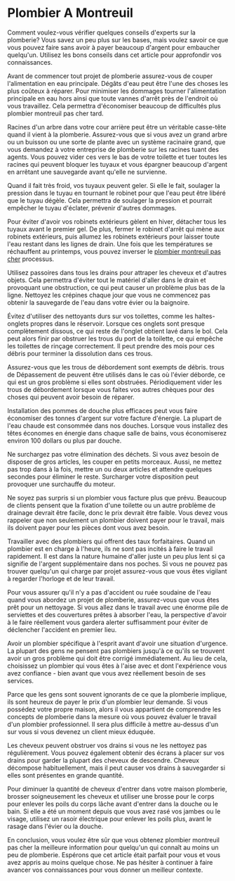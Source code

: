 # Plombier A Montreuil

Comment voulez-vous vérifier quelques conseils d'experts sur la plomberie? Vous savez un peu plus sur les bases, mais voulez savoir ce que vous pouvez faire sans avoir à payer beaucoup d'argent pour embaucher quelqu'un. Utilisez les bons conseils dans cet article pour approfondir vos connaissances.

Avant de commencer tout projet de plomberie assurez-vous de couper l'alimentation en eau principale. Dégâts d'eau peut être l'une des choses les plus coûteux à réparer. Pour minimiser les dommages tourner l'alimentation principale en eau hors ainsi que toute vannes d'arrêt près de l'endroit où vous travaillez. Cela permettra d'économiser beaucoup de difficultés plus plombier montreuil pas cher tard.

Racines d'un arbre dans votre cour arrière peut être un véritable casse-tête quand il vient à la plomberie. Assurez-vous que si vous avez un grand arbre ou un buisson ou une sorte de plante avec un système racinaire grand, que vous demandez à votre entreprise de plomberie sur les racines tuant des agents. Vous pouvez vider ces vers le bas de votre toilette et tuer toutes les racines qui peuvent bloquer les tuyaux et vous épargner beaucoup d'argent en arrêtant une sauvegarde avant qu'elle ne survienne.

Quand il fait très froid, vos tuyaux peuvent geler. Si elle le fait, soulager la pression dans le tuyau en tournant le robinet pour que l'eau peut être libéré que le tuyau dégèle. Cela permettra de soulager la pression et pourrait empêcher le tuyau d'éclater, prévenir d'autres dommages.

Pour éviter d'avoir vos robinets extérieurs gèlent en hiver, détacher tous les tuyaux avant le premier gel. De plus, fermer le robinet d'arrêt qui mène aux robinets extérieurs, puis allumez les robinets extérieurs pour laisser toute l'eau restant dans les lignes de drain. Une fois que les températures se réchauffent au printemps, vous pouvez inverser le [plombier montreuil pas cher](http://plombiermontreuil-appel.fr) processus.

Utilisez passoires dans tous les drains pour attraper les cheveux et d'autres objets. Cela permettra d'éviter tout le matériel d'aller dans le drain et provoquant une obstruction, ce qui peut causer un problème plus bas de la ligne. Nettoyez les crépines chaque jour que vous ne commencez pas obtenir la sauvegarde de l'eau dans votre évier ou la baignoire.

Évitez d'utiliser des nettoyants durs sur vos toilettes, comme les haltes-onglets propres dans le réservoir. Lorsque ces onglets sont presque complètement dissous, ce qui reste de l'onglet obtient lavé dans le bol. Cela peut alors finir par obstruer les trous du port de la toilette, ce qui empêche les toilettes de rinçage correctement. Il peut prendre des mois pour ces débris pour terminer la dissolution dans ces trous.

Assurez-vous que les trous de débordement sont exempts de débris. trous de Dépassement de peuvent être utilisés dans le cas où l'évier déborde, ce qui est un gros problème si elles sont obstruées. Périodiquement vider les trous de débordement lorsque vous faites vos autres chèques pour des choses qui peuvent avoir besoin de réparer.

Installation des pommes de douche plus efficaces peut vous faire économiser des tonnes d'argent sur votre facture d'énergie. La plupart de l'eau chaude est consommée dans nos douches. Lorsque vous installez des têtes économes en énergie dans chaque salle de bains, vous économiserez environ 100 dollars ou plus par douche.

Ne surchargez pas votre élimination des déchets. Si vous avez besoin de disposer de gros articles, les couper en petits morceaux. Aussi, ne mettez pas trop dans à la fois, mettre un ou deux articles et attendre quelques secondes pour éliminer le reste. Surcharger votre disposition peut provoquer une surchauffe du moteur.

Ne soyez pas surpris si un plombier vous facture plus que prévu. Beaucoup de clients pensent que la fixation d'une toilette ou un autre problème de drainage devrait être facile, donc le prix devrait être faible. Vous devez vous rappeler que non seulement un plombier doivent payer pour le travail, mais ils doivent payer pour les pièces dont vous avez besoin.

Travailler avec des plombiers qui offrent des taux forfaitaires. Quand un plombier est en charge à l'heure, ils ne sont pas incités à faire le travail rapidement. Il est dans la nature humaine d'aller juste un peu plus lent si ça signifie de l'argent supplémentaire dans nos poches. Si vous ne pouvez pas trouver quelqu'un qui charge par projet assurez-vous que vous êtes vigilant à regarder l'horloge et de leur travail.

Pour vous assurer qu'il n'y a pas d'accident ou ruée soudaine de l'eau quand vous abordez un projet de plomberie, assurez-vous que vous êtes prêt pour un nettoyage. Si vous allez dans le travail avec une énorme pile de serviettes et des couvertures prêtes à absorber l'eau, la perspective d'avoir à le faire réellement vous gardera alerter suffisamment pour éviter de déclencher l'accident en premier lieu.

Avoir un plombier spécifique à l'esprit avant d'avoir une situation d'urgence. La plupart des gens ne pensent pas plombiers jusqu'à ce qu'ils se trouvent avoir un gros problème qui doit être corrigé immédiatement. Au lieu de cela, choisissez un plombier qui vous êtes à l'aise avec et dont l'expérience vous avez confiance - bien avant que vous avez réellement besoin de ses services.

Parce que les gens sont souvent ignorants de ce que la plomberie implique, ils sont heureux de payer le prix d'un plombier leur demande. Si vous possédez votre propre maison, alors il vous appartient de comprendre les concepts de plomberie dans la mesure où vous pouvez évaluer le travail d'un plombier professionnel. Il sera plus difficile à mettre au-dessus d'un sur vous si vous devenez un client mieux éduquée.

Les cheveux peuvent obstruer vos drains si vous ne les nettoyez pas régulièrement. Vous pouvez également obtenir des écrans à placer sur vos drains pour garder la plupart des cheveux de descendre. Cheveux décompose habituellement, mais il peut causer vos drains à sauvegarder si elles sont présentes en grande quantité.

Pour diminuer la quantité de cheveux d'entrer dans votre maison plomberie, brosser soigneusement les cheveux et utiliser une brosse pour le corps pour enlever les poils du corps lâche avant d'entrer dans la douche ou le bain. Si elle a été un moment depuis que vous avez rasé vos jambes ou le visage, utilisez un rasoir électrique pour enlever les poils plus, avant le rasage dans l'évier ou la douche.

En conclusion, vous voulez être sûr que vous obtenez plombier montreuil pas cher la meilleure information pour quelqu'un qui connaît au moins un peu de plomberie. Espérons que cet article était parfait pour vous et vous avez appris au moins quelque chose. Ne pas hésiter à continuer à faire avancer vos connaissances pour vous donner un meilleur contexte.
